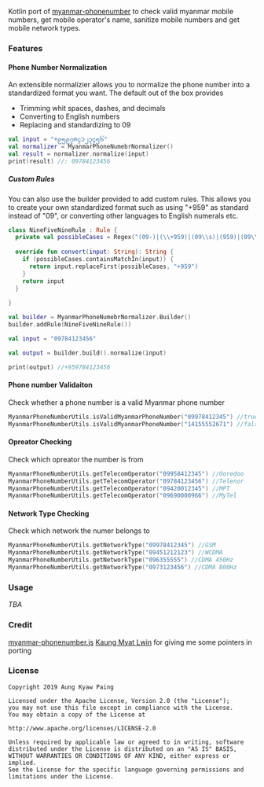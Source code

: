 Kotlin port of [myanmar-phonenumber](https://github.com/kaungmyatlwin/myanmar-phonenumber) to check valid myanmar mobile numbers, get mobile operator's name, sanitize mobile numbers and get mobile network types.

### Features

#### Phone Number Normalization

An extensible normalizier allows you to normalize the phone number into a standardized format you want. The default out of the box provides

- Trimming whit spaces, dashes, and decimals
- Converting to English numbers
- Replacing and standardizing to 09

```kotlin
val input = "+၉၅၉၇၈၄၁၂၃၄၅၆"
val normalizer = MyanmarPhoneNumebrNormalizer()
val result = normalizer.normalize(input)
print(result) //: 09784123456
```

##### Custom Rules

You can also use the builder provided to add custom rules. This allows you to create your own standardized format such as using "+959" as standard instead of "09", or converting other languages to English numerals etc.

```kotlin
class NineFiveNineRule : Rule {
  private val possibleCases = Regex("(09-)|(\\+959)|(09\\s)|(959)|(09\\.)")
  
  override fun convert(input: String): String {
    if (possibleCases.containsMatchIn(input)) {
      return input.replaceFirst(possibleCases, "+959")
    }
    return input
  }
  
}

val builder = MyanmarPhoneNumebrNormalizer.Builder()
builder.addRule(NineFiveNineRule())

val input = "09784123456"

val output = builder.build().normalize(input)

print(output) //+959784123456
```

#### Phone number Validaiton

Check whether a phone number is a valid Myanmar phone number 

```kotlin
MyanmarPhoneNumberUtils.isValidMyanmarPhoneNumber("09978412345") //true
MyanmarPhoneNumberUtils.isValidMyanmarPhoneNumber("14155552671") //false
```

#### Opreator Checking

Check which opreator the number is from

```kotlin
MyanmarPhoneNumberUtils.getTelecomOperator("09958412345") //Ooredoo
MyanmarPhoneNumberUtils.getTelecomOperator("09784123456") //Telenor
MyanmarPhoneNumberUtils.getTelecomOperator("09420012345") //MPT
MyanmarPhoneNumberUtils.getTelecomOperator("09690000966") //MyTel
```

#### Network Type Checking

Check which network the numer belongs to 

```kotlin
MyanmarPhoneNumberUtils.getNetworkType("09978412345") //GSM
MyanmarPhoneNumberUtils.getNetworkType("09451212123") //WCDMA
MyanmarPhoneNumberUtils.getNetworkType("096355555") //CDMA 450Hz
MyanmarPhoneNumberUtils.getNetworkType("0973123456") //CDMA 800Hz
```

### Usage

*TBA*

### Credit

[myanmar-phonenumber.js](https://github.com/kaungmyatlwin/myanmar-phonenumber)
[Kaung Myat Lwin](https://github.com/kaungmyatlwin) for giving me some pointers in porting

### License
```
Copyright 2019 Aung Kyaw Paing

Licensed under the Apache License, Version 2.0 (the "License"); 
you may not use this file except in compliance with the License. 
You may obtain a copy of the License at

http://www.apache.org/licenses/LICENSE-2.0

Unless required by applicable law or agreed to in writing, software 
distributed under the License is distributed on an "AS IS" BASIS, 
WITHOUT WARRANTIES OR CONDITIONS OF ANY KIND, either express or implied. 
See the License for the specific language governing permissions and 
limitations under the License.
```
